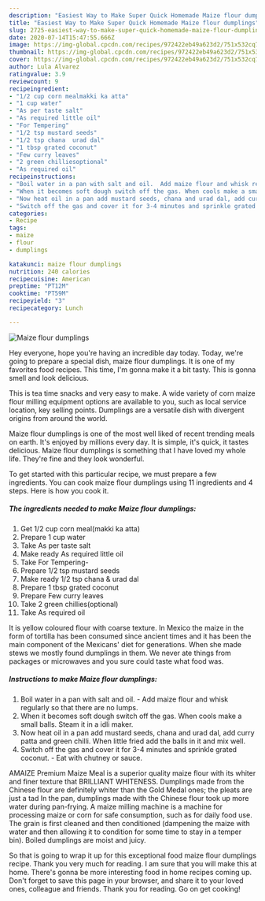 ```yaml
---
description: "Easiest Way to Make Super Quick Homemade Maize flour dumplings"
title: "Easiest Way to Make Super Quick Homemade Maize flour dumplings"
slug: 2725-easiest-way-to-make-super-quick-homemade-maize-flour-dumplings
date: 2020-07-14T15:47:55.666Z
image: https://img-global.cpcdn.com/recipes/972422eb49a623d2/751x532cq70/maize-flour-dumplings-recipe-main-photo.jpg
thumbnail: https://img-global.cpcdn.com/recipes/972422eb49a623d2/751x532cq70/maize-flour-dumplings-recipe-main-photo.jpg
cover: https://img-global.cpcdn.com/recipes/972422eb49a623d2/751x532cq70/maize-flour-dumplings-recipe-main-photo.jpg
author: Lula Alvarez
ratingvalue: 3.9
reviewcount: 9
recipeingredient:
- "1/2 cup corn mealmakki ka atta"
- "1 cup water"
- "As per taste salt"
- "As required little oil"
- "For Tempering"
- "1/2 tsp mustard seeds"
- "1/2 tsp chana  urad dal"
- "1 tbsp grated coconut"
- "Few curry leaves"
- "2 green chilliesoptional"
- "As required oil"
recipeinstructions:
- "Boil water in a pan with salt and oil.  Add maize flour and whisk regularly so that there are no lumps."
- "When it becomes soft dough switch off the gas. When cools make a small balls. Steam it in a idli maker."
- "Now heat oil in a pan add mustard seeds, chana and urad dal, add curry patta and green chilli. When little fried add the balls in it and mix well."
- "Switch off the gas and cover it for 3-4 minutes and sprinkle grated coconut. Eat with chutney or sauce."
categories:
- Recipe
tags:
- maize
- flour
- dumplings

katakunci: maize flour dumplings 
nutrition: 240 calories
recipecuisine: American
preptime: "PT12M"
cooktime: "PT59M"
recipeyield: "3"
recipecategory: Lunch

---
```



![Maize flour dumplings](https://img-global.cpcdn.com/recipes/972422eb49a623d2/751x532cq70/maize-flour-dumplings-recipe-main-photo.jpg)

Hey everyone, hope you're having an incredible day today. Today, we're going to prepare a special dish, maize flour dumplings. It is one of my favorites food recipes. This time, I'm gonna make it a bit tasty. This is gonna smell and look delicious.

This is tea time snacks and very easy to make. A wide variety of corn maize flour milling equipment options are available to you, such as local service location, key selling points. Dumplings are a versatile dish with divergent origins from around the world.

Maize flour dumplings is one of the most well liked of recent trending meals on earth. It's enjoyed by millions every day. It is simple, it's quick, it tastes delicious. Maize flour dumplings is something that I have loved my whole life. They're fine and they look wonderful.


To get started with this particular recipe, we must prepare a few ingredients. You can cook maize flour dumplings using 11 ingredients and 4 steps. Here is how you cook it.

<!--inarticleads1-->

##### The ingredients needed to make Maize flour dumplings:

1. Get 1/2 cup corn meal(makki ka atta)
1. Prepare 1 cup water
1. Take As per taste salt
1. Make ready As required little oil
1. Take For Tempering-
1. Prepare 1/2 tsp mustard seeds
1. Make ready 1/2 tsp chana &amp; urad dal
1. Prepare 1 tbsp grated coconut
1. Prepare Few curry leaves
1. Take 2 green chillies(optional)
1. Take As required oil


It is yellow coloured flour with coarse texture. In Mexico the maize in the form of tortilla has been consumed since ancient times and it has been the main component of the Mexicans&#39; diet for generations. When she made stews we mostly found dumplings in them. We never ate things from packages or microwaves and you sure could taste what food was. 

<!--inarticleads2-->

##### Instructions to make Maize flour dumplings:

1. Boil water in a pan with salt and oil.  - Add maize flour and whisk regularly so that there are no lumps.
1. When it becomes soft dough switch off the gas. When cools make a small balls. Steam it in a idli maker.
1. Now heat oil in a pan add mustard seeds, chana and urad dal, add curry patta and green chilli. When little fried add the balls in it and mix well.
1. Switch off the gas and cover it for 3-4 minutes and sprinkle grated coconut. - Eat with chutney or sauce.


AMAIZE Premium Maize Meal is a superior quality maize flour with its whiter and finer texture that BRILLIANT WHITENESS. Dumplings made from the Chinese flour are definitely whiter than the Gold Medal ones; the pleats are just a tad In the pan, dumplings made with the Chinese flour took up more water during pan-frying. A maize milling machine is a machine for processing maize or corn for safe consumption, such as for daily food use. The grain is first cleaned and then conditioned (dampening the maize with water and then allowing it to condition for some time to stay in a temper bin). Boiled dumplings are moist and juicy. 

So that is going to wrap it up for this exceptional food maize flour dumplings recipe. Thank you very much for reading. I am sure that you will make this at home. There's gonna be more interesting food in home recipes coming up. Don't forget to save this page in your browser, and share it to your loved ones, colleague and friends. Thank you for reading. Go on get cooking!
